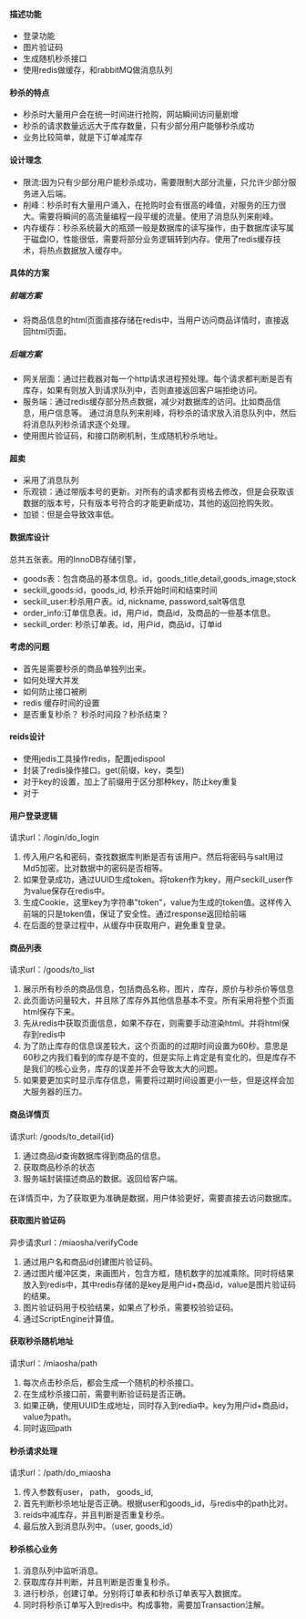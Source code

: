 #### 描述功能
* 登录功能
* 图片验证码
* 生成随机秒杀接口
* 使用redis做缓存，和rabbitMQ做消息队列

#### 秒杀的特点
* 秒杀时大量用户会在统一时间进行抢购，网站瞬间访问量剧增
* 秒杀的请求数量远远大于库存数量，只有少部分用户能够秒杀成功
* 业务比较简单，就是下订单减库存

#### 设计理念
* 限流:因为只有少部分用户能秒杀成功，需要限制大部分流量，只允许少部分服务进入后端。
* 削峰：秒杀时有大量用户涌入，在抢购时会有很高的峰值，对服务的压力很大。需要将瞬间的高流量编程一段平缓的流量。使用了消息队列来削峰。
* 内存缓存：秒杀系统最大的瓶颈一般是数据库的读写操作，由于数据库读写属于磁盘IO，性能很低，需要将部分业务逻辑转到内存。使用了redis缓存技术，将热点数据放入缓存中。

#### 具体的方案
##### 前端方案
* 将商品信息的html页面直接存储在redis中，当用户访问商品详情时，直接返回html页面。

##### 后端方案
* 网关层面：通过拦截器对每一个http请求进程预处理。每个请求都判断是否有库存，如果有则放入到请求队列中，否则直接返回客户端拒绝访问。
* 服务端：通过redis缓存部分热点数据，减少对数据库的访问。比如商品信息，用户信息等。
通过消息队列来削峰，将秒杀的请求放入消息队列中，然后将消息队列秒杀请求逐个处理。
* 使用图片验证码，和接口防刷机制，生成随机秒杀地址。

#### 超卖
* 采用了消息队列
* 乐观锁：通过带版本号的更新。对所有的请求都有资格去修改，但是会获取该数据的版本号，只有版本号符合的才能更新成功，其他的返回抢购失败。
* 加锁：但是会导致效率低。

#### 数据库设计
总共五张表。用的InnoDB存储引擎，
* goods表：包含商品的基本信息。id，goods_title,detail,goods_image,stock
* seckill_goods:id，goods_id, 秒杀开始时间和结束时间
* seckill_user:秒杀用户表。id, nickname, password,salt等信息
* order_info:订单信息表。id，用户id，商品id，及商品的一些基本信息。
* seckill_order: 秒杀订单表。id，用户id，商品id，订单id

#### 考虑的问题
* 首先是需要秒杀的商品单独列出来。
* 如何处理大并发
* 如何防止接口被刷
* redis 缓存时间的设置
* 是否重复秒杀？ 秒杀时间段？秒杀结束？


#### reids设计
* 使用jedis工具操作redis，配置jedispool
* 封装了redis操作接口。get(前缀，key，类型)
* 对于key的设置，加上了前缀用于区分那种key，防止key重复
* 对于

#### 用户登录逻辑
请求url：/login/do_login
1. 传入用户名和密码，查找数据库判断是否有该用户。然后将密码与salt用过Md5加密。比对数据中的密码是否相等。
1. 如果登录成功，通过UUID生成token。将token作为key，用户seckill_user作为value保存在redis中。
1. 生成Cookie，这里key为字符串"token"，value为生成的token值。这样传入前端的只是token值，保证了安全性。通过response返回给前端
1. 在后面的登录过程中，从缓存中获取用户，避免重复登录。

#### 商品列表
请求url：/goods/to_list
1. 展示所有秒杀的商品信息，包括商品名称，图片，库存，原价与秒杀价等信息
1. 此页面访问量较大，并且除了库存外其他信息基本不变。所有采用将整个页面html保存下来。
1. 先从redis中获取页面信息，如果不存在，则需要手动渲染html。并将html保存到redis中
1. 为了防止库存的信息误差较大，这个页面的的过期时间设置为60秒。意思是60秒之内我们看到的库存是不变的，但是实际上肯定是有变化的。但是库存不是我们的核心业务，库存的误差并不会导致太大的问题。
1. 如果要更加实时显示库存信息，需要将过期时间设置更小一些，但是这样会加大服务器的压力。

#### 商品详情页
请求url: /goods/to_detail{id}
1. 通过商品id查询数据库得到商品的信息。
1. 获取商品秒杀的状态
1. 服务端封装描述商品的数据。返回给客户端。

在详情页中，为了获取更为准确是数据，用户体验更好，需要直接去访问数据库。

#### 获取图片验证码
异步请求url：/miaosha/verifyCode
1. 通过用户名和商品id创建图片验证码。
1. 通过图片缓冲区类，来画图片，包含方框，随机数字的加减乘除。同时将结果放入到redis中，其中redis存储的是key是用户id+商品id，value是图片验证码的结果。
1. 图片验证码用于校验结果，如果点了秒杀，需要校验验证码。
1. 通过ScriptEngine计算值。

#### 获取秒杀随机地址
请求url：/miaosha/path
1. 每次点击秒杀后，都会生成一个随机的秒杀接口。
1. 在生成秒杀接口前，需要判断验证码是否正确。
1. 如果正确，使用UUID生成地址，同时存入到redia中。key为用户id+商品id，value为path。
1. 同时返回path

#### 秒杀请求处理
请求url：/path/do_miaosha
1. 传入参数有user， path， goods_id,
1. 首先判断秒杀地址是否正确。根据user和goods_id，与redis中的path比对。
1. reids中减库存，并且判断是否重复秒杀。
1. 最后放入到消息队列中。（user, goods_id）

#### 秒杀核心业务
1. 消息队列中监听消息。
1. 获取库存并判断，并且判断是否重复秒杀。
1. 进行秒杀，创建订单。分别将订单表和秒杀订单表写入数据库。
1. 同时将秒杀订单写入到redis中。构成事物，需要加Transaction注解。